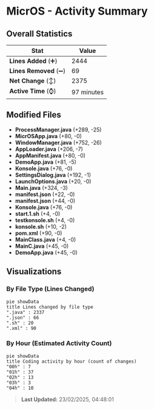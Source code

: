 # MicrOS - Activity Summary 

## Overall Statistics

| Stat                   | Value                                                             |
| ---------------------- | ----------------------------------------------------------------- |
| **Lines Added** (➕)   | 2444                                          |
| **Lines Removed** (➖) | 69                                        |
| **Net Change** (↕)    | 2375                |
| **Active Time** (⌚)   | 97 minutes |


## Modified Files
- **ProcessManager.java** (+289, -25)
- **MicrOSApp.java** (+80, -0)
- **WindowManager.java** (+752, -26)
- **AppLoader.java** (+206, -7)
- **AppManifest.java** (+80, -0)
- **DemoApp.java** (+81, -5)
- **Konsole.java** (+76, -0)
- **SettingsDialog.java** (+192, -1)
- **LaunchOptions.java** (+20, -0)
- **Main.java** (+324, -3)
- **manifest.json** (+22, -0)
- **manifest.json** (+44, -0)
- **Konsole.java** (+76, -0)
- **start.1.sh** (+4, -0)
- **testkonsole.sh** (+4, -0)
- **konsole.sh** (+10, -2)
- **pom.xml** (+90, -0)
- **MainClass.java** (+4, -0)
- **MainC.java** (+45, -0)
- **DemoApp.java** (+45, -0)

## Visualizations

### By File Type (Lines Changed)

```mermaid
pie showData
title Lines changed by file type
".java" : 2337
".json" : 66
".sh" : 20
".xml" : 90
```

### By Hour (Estimated Activity Count)

```mermaid
pie showData
title Coding activity by hour (count of changes)
"00h" : 7
"01h" : 37
"02h" : 13
"03h" : 3
"04h" : 10
```


> **Last Updated:** 23/02/2025, 04:48:01